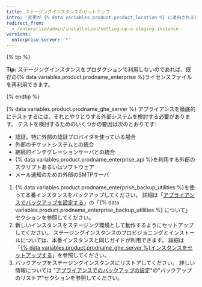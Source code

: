 ```yaml
---
title: ステージングインスタンスのセットアップ
intro: '変更が {% data variables.product.product_location %} に適用される前に、*ステージングインスタンス*を使用して変更をテストできます。 たとえば、ステージングインスタンスを使用すれば、{% data variables.product.prodname_ghe_server %} の新しい更新をテストしたり、移行データのインポートを練習したりできます。'
redirect_from:
  - /enterprise/admin/installation/setting-up-a-staging-instance
versions:
  enterprise-server: '*'
---
```


{% tip %}

**Tip:** ステージングインスタンスをプロダクションで利用しないのであれば、既存の{% data variables.product.prodname_enterprise %}ライセンスファイルを再利用できます。

{% endtip %}

{% data variables.product.prodname_ghe_server %} アプライアンスを徹底的にテストするには、それとやりとりする外部システムを検討する必要があります。 テストを検討するためのいくつかの要因は次のとおりです:

  - 認証。特に外部の認証プロバイダを使っている場合
  - 外部のチケットシステムとの統合
  - 継続的インテグレーションサーバとの統合
  - {% data variables.product.prodname_enterprise_api %}を利用する外部のスクリプトあるいはソフトウェア
  - メール通知のための外部のSMTPサーバ

1. {% data variables.product.prodname_enterprise_backup_utilities %}を使って本番インスタンスをバックアップしてください。 詳細は「[アプライアンスでバックアップを設定する](/enterprise/admin/guides/installation/configuring-backups-on-your-appliance#about-github-enterprise-server-backup-utilities)」の「{% data variables.product.prodname_enterprise_backup_utilities %} について」セクションを参照してください。
2. 新しいインスタンスをステージング環境として動作するようにセットアップしてください。 ステージングインスタンスのプロビジョニングとインストールについては、本番インスタンスと同じガイドが利用できます。 詳細は「[{% data variables.product.prodname_ghe_server %}インスタンスをセットアップする](/enterprise/admin/guides/installation/setting-up-a-github-enterprise-server-instance/)」を参照してください。
3. バックアップをステージングインスタンスにリストアしてください。 詳しい情報については "[アプライアンスでのバックアップの設定](/enterprise/admin/guides/installation/configuring-backups-on-your-appliance#restoring-a-backup)"の"バックアップのリストア"セクションを参照してください。

